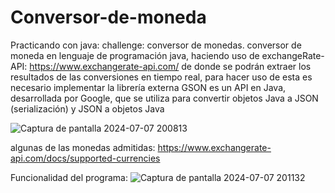 # Conversor-de-moneda
Practicando con java: challenge: conversor de monedas.
conversor de moneda en lenguaje de programación java, haciendo uso de exchangeRate-API: https://www.exchangerate-api.com/ de donde se podrán extraer los resultados de las conversiones en tiempo real,
para hacer uso de esta es necesario implementar la librería externa GSON es un API en Java, desarrollada por Google, que se utiliza para convertir objetos Java a JSON (serialización) y JSON a objetos Java 
  
![Captura de pantalla 2024-07-07 200813](https://github.com/GustavoTorres926/Conversor-de-moneda/assets/158218482/601725fe-222d-40ac-abe9-509659524d64)

algunas de las monedas admitidas: https://www.exchangerate-api.com/docs/supported-currencies

Funcionalidad del programa: 
![Captura de pantalla 2024-07-07 201132](https://github.com/GustavoTorres926/Conversor-de-moneda/assets/158218482/1ef49b85-f255-4a99-aedc-6593c261711b)
